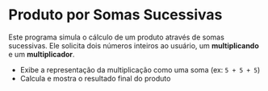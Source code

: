# Produto por Somas Sucessivas

Este programa simula o cálculo de um produto através de somas sucessivas. Ele solicita dois números inteiros ao usuário, um **multiplicando** e um **multiplicador**.

- Exibe a representação da multiplicação como uma soma (ex: `5 + 5 + 5`)
- Calcula e mostra o resultado final do produto